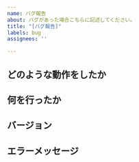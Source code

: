 ```yaml
---
name: バグ報告
about: バグがあった場合こちらに記述してください。
title: "[バグ報告]"
labels: bug
assignees: ''

---
```


## どのような動作をしたか
<!-- あなたが望んでいた動作、実際に行われた動作を記述してください。 -->

## 何を行ったか
<!-- あなたが実行したときどのようなファイルを与えたかを教えてください。 -->

## バージョン
<!-- どのバージョンを使用したか教えてください。最新であればlatestで良いです。 -->

## エラーメッセージ
<!-- もしエラーメッセージが表示されたら、コンソール上で表示されたメッセージをコピペしてください。 -->
